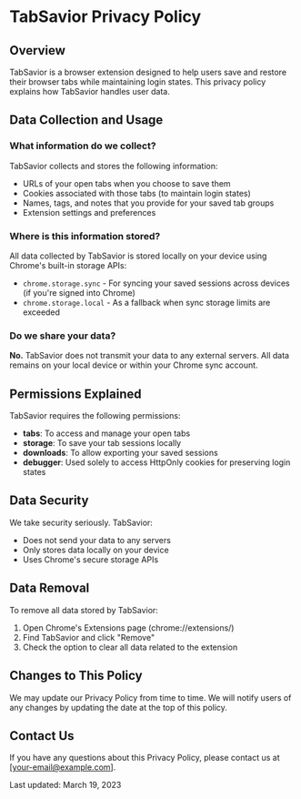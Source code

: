 # TabSavior Privacy Policy

## Overview

TabSavior is a browser extension designed to help users save and restore their browser tabs while maintaining login states. This privacy policy explains how TabSavior handles user data.

## Data Collection and Usage

### What information do we collect?

TabSavior collects and stores the following information:

- URLs of your open tabs when you choose to save them
- Cookies associated with those tabs (to maintain login states)
- Names, tags, and notes that you provide for your saved tab groups
- Extension settings and preferences

### Where is this information stored?

All data collected by TabSavior is stored locally on your device using Chrome's built-in storage APIs:
- `chrome.storage.sync` - For syncing your saved sessions across devices (if you're signed into Chrome)
- `chrome.storage.local` - As a fallback when sync storage limits are exceeded

### Do we share your data?

**No.** TabSavior does not transmit your data to any external servers. All data remains on your local device or within your Chrome sync account.

## Permissions Explained

TabSavior requires the following permissions:

- **tabs**: To access and manage your open tabs
- **storage**: To save your tab sessions locally
- **downloads**: To allow exporting your saved sessions
- **debugger**: Used solely to access HttpOnly cookies for preserving login states

## Data Security

We take security seriously. TabSavior:

- Does not send your data to any servers
- Only stores data locally on your device
- Uses Chrome's secure storage APIs

## Data Removal

To remove all data stored by TabSavior:
1. Open Chrome's Extensions page (chrome://extensions/)
2. Find TabSavior and click "Remove"
3. Check the option to clear all data related to the extension

## Changes to This Policy

We may update our Privacy Policy from time to time. We will notify users of any changes by updating the date at the top of this policy.

## Contact Us

If you have any questions about this Privacy Policy, please contact us at [your-email@example.com].

Last updated: March 19, 2023 